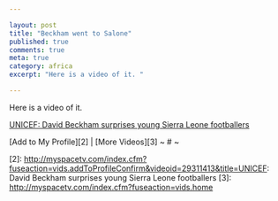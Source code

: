 ```yaml
---

layout: post
title: "Beckham went to Salone"
published: true
comments: true
meta: true
category: africa
excerpt: "Here is a video of it. "

---
```


Here is a video of it.  

[UNICEF: David Beckham surprises young Sierra Leone footballers][1]

 [1]: http://myspacetv.com/index.cfm?fuseaction=vids.individual&videoid=29311413

[Add to My Profile][2] | [More Videos][3] 
~ # ~

 [2]: http://myspacetv.com/index.cfm?fuseaction=vids.addToProfileConfirm&videoid=29311413&title=UNICEF: David Beckham surprises young Sierra Leone footballers
 [3]: http://myspacetv.com/index.cfm?fuseaction=vids.home